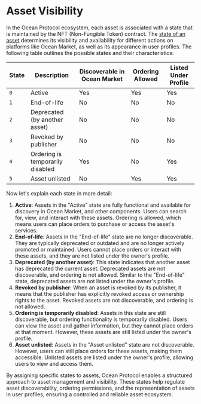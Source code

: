 # Asset Visibility

In the Ocean Protocol ecosystem, each asset is associated with a state that is maintained by the NFT (Non-Fungible Token) contract. The [state of an asset](../ddo-specification.md#state) determines its visibility and availability for different actions on platforms like Ocean Market, as well as its appearance in user profiles. The following table outlines the possible states and their characteristics:

| State | Description                      | Discoverable in Ocean Market | Ordering Allowed | Listed Under Profile |
| ----- | -------------------------------- | ---------------------------- | ---------------- | -------------------- |
| `0`   | Active                           | Yes                          | Yes              | Yes                  |
| `1`   | End-of-life                      | No                           | No               | No                   |
| `2`   | Deprecated (by another asset)    | No                           | No               | No                   |
| `3`   | Revoked by publisher             | No                           | No               | No                   |
| `4`   | Ordering is temporarily disabled | Yes                          | No               | Yes                  |
| `5`   | Asset unlisted                   | No                           | Yes              | Yes                  |

Now let's explain each state in more detail:

1. **Active**: Assets in the "Active" state are fully functional and available for discovery in Ocean Market, and other components. Users can search for, view, and interact with these assets. Ordering is allowed, which means users can place orders to purchase or access the asset's services.
2. **End-of-life**: Assets in the "End-of-life" state are no longer discoverable. They are typically deprecated or outdated and are no longer actively promoted or maintained. Users cannot place orders or interact with these assets, and they are not listed under the owner's profile.
3. **Deprecated (by another asset)**: This state indicates that another asset has deprecated the current asset. Deprecated assets are not discoverable, and ordering is not allowed. Similar to the "End-of-life" state, deprecated assets are not listed under the owner's profile.
4. **Revoked by publisher**: When an asset is revoked by its publisher, it means that the publisher has explicitly revoked access or ownership rights to the asset. Revoked assets are not discoverable, and ordering is not allowed.
5. **Ordering is temporarily disabled**: Assets in this state are still discoverable, but ordering functionality is temporarily disabled. Users can view the asset and gather information, but they cannot place orders at that moment. However, these assets are still listed under the owner's profile.
6. **Asset unlisted**: Assets in the "Asset unlisted" state are not discoverable. However, users can still place orders for these assets, making them accessible. Unlisted assets are listed under the owner's profile, allowing users to view and access them.

By assigning specific states to assets, Ocean Protocol enables a structured approach to asset management and visibility. These states help regulate asset discoverability, ordering permissions, and the representation of assets in user profiles, ensuring a controlled and reliable asset ecosystem.
